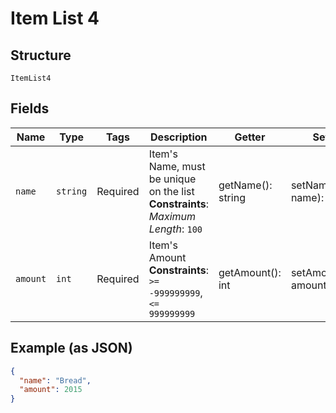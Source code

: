 
# Item List 4

## Structure

`ItemList4`

## Fields

| Name | Type | Tags | Description | Getter | Setter |
|  --- | --- | --- | --- | --- | --- |
| `name` | `string` | Required | Item's Name, must be unique on the list<br>**Constraints**: *Maximum Length*: `100` | getName(): string | setName(string name): void |
| `amount` | `int` | Required | Item's Amount<br>**Constraints**: `>= -999999999`, `<= 999999999` | getAmount(): int | setAmount(int amount): void |

## Example (as JSON)

```json
{
  "name": "Bread",
  "amount": 2015
}
```

